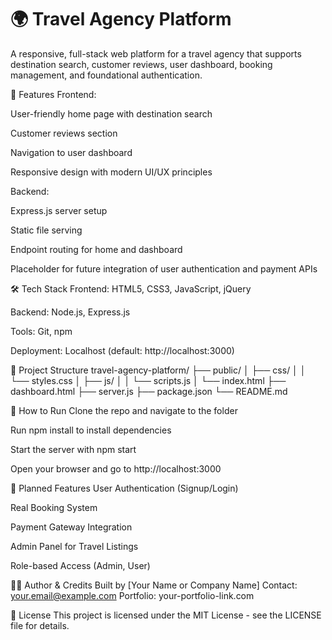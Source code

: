 # **🌍 Travel Agency Platform**
A responsive, full-stack web platform for a travel agency that supports destination search, customer reviews, user dashboard, booking management, and foundational authentication.

🚀 Features
Frontend:

User-friendly home page with destination search

Customer reviews section

Navigation to user dashboard

Responsive design with modern UI/UX principles

Backend:

Express.js server setup

Static file serving

Endpoint routing for home and dashboard

Placeholder for future integration of user authentication and payment APIs

🛠️ Tech Stack
Frontend: HTML5, CSS3, JavaScript, jQuery

Backend: Node.js, Express.js

Tools: Git, npm

Deployment: Localhost (default: http://localhost:3000)

📂 Project Structure
travel-agency-platform/
├── public/
│ ├── css/
│ │ └── styles.css
│ ├── js/
│ │ └── scripts.js
│ └── index.html
├── dashboard.html
├── server.js
├── package.json
└── README.md

🧪 How to Run
Clone the repo and navigate to the folder

Run npm install to install dependencies

Start the server with npm start

Open your browser and go to http://localhost:3000

🔐 Planned Features
User Authentication (Signup/Login)

Real Booking System

Payment Gateway Integration

Admin Panel for Travel Listings

Role-based Access (Admin, User)

👨‍🏫 Author & Credits
Built by [Your Name or Company Name]
Contact: your.email@example.com
Portfolio: your-portfolio-link.com

📄 License
This project is licensed under the MIT License - see the LICENSE file for details.